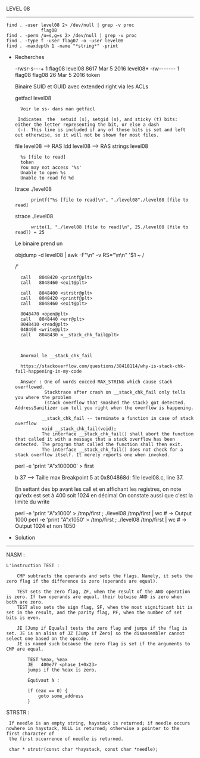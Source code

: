 LEVEL 08

------------------------------------------------------------------------------------------------------------------------

    find . -user level08 2> /dev/null | grep -v proc
                 flag08
    find . -perm /u=s,g=s 2> /dev/null | grep -v proc
    find . -type f -user flag07 -o -user level08
    find . -maxdepth 1 -name "*string*" -print


* Recherches

    -rwsr-s---+ 1 flag08  level08 8617 Mar  5  2016 level08*
    -rw-------  1 flag08  flag08    26 Mar  5  2016 token

    Binaire SUID et GUID avec extended right via les ACLs

    getfacl level08
        
        Voir le ss- dans man getfacl 

       Indicates  the  setuid (s), setgid (s), and sticky (t) bits: either the letter representing the bit, or else a dash
       (-). This line is included if any of those bits is set and left out otherwise, so it will not be shown for most files.


    file level08    --> RAS
    ldd level08     --> RAS
    strings level08

        %s [file to read]
        token
        You may not access '%s'
        Unable to open %s
        Unable to read fd %d

    ltrace ./level08
        
            printf("%s [file to read]\n", "./level08"./level08 [file to read]
    
    strace ./level08

            write(1, "./level08 [file to read]\n", 25./level08 [file to read]) = 25

    Le binaire prend un <file to read>

    objdump -d level08 | awk -F"\n" -v RS="\n\n" '$1 ~ /<main>/'


        call   8048420 <printf@plt>
        call   8048460 <exit@plt>

        call   8048400 <strstr@plt>
        call   8048420 <printf@plt>
        call   8048460 <exit@plt>

        8048470 <open@plt>
        call   8048440 <err@plt>
        8048410 <read@plt>
        048490 <write@plt>
        call   8048430 <__stack_chk_fail@plt>



        Anormal le __stack_chk_fail

        https://stackoverflow.com/questions/38418114/why-is-stack-chk-fail-happening-in-my-code

        Answer : One of words exceed MAX_STRING which cause stack overflowed.
                 Stacktrace after crash on __stack_chk_fail only tells you where the problem
                 (stack overflow that smashed the stack) got detected. AddressSanitizer can tell you right when the overflow is happening.

                __stack_chk_fail -- terminate a function in case of stack overflow
                void __stack_chk_fail(void);
                The interface __stack_chk_fail() shall abort the function that called it with a message that a stack overflow has been detected. The program that called the function shall then exit.
                The interface __stack_chk_fail() does not check for a stack overflow itself. It merely reports one when invoked.


    perl -e 'print "A"x100000' > first

    b 37      --> Taille max
    Breakpoint 5 at 0x804868d: file level08.c, line 37.

    En settant des bp avant les call et en affichant les registres, on note qu'edx est set à 400 soit 1024 en décimal
    On constate aussi que c'est la limite du write
    
    perl -e 'print "A"x1000' > /tmp/first ; ./level08 /tmp/first  | wc   # -> Output 1000
    perl -e 'print "A"x1050' > /tmp/first ; ./level08 /tmp/first  | wc   # -> Output 1024 et non 1050



* Solution



------------------------------------------------------------------------------------------------------------------------


NASM :

    L'instruction TEST :

        CMP subtracts the operands and sets the flags. Namely, it sets the zero flag if the difference is zero (operands are equal).

        TEST sets the zero flag, ZF, when the result of the AND operation is zero. If two operands are equal, their bitwise AND is zero when both are zero.
        TEST also sets the sign flag, SF, when the most significant bit is set in the result, and the parity flag, PF, when the number of set bits is even.

        JE [Jump if Equals] tests the zero flag and jumps if the flag is set. JE is an alias of JZ [Jump if Zero] so the disassembler cannot select one based on the opcode.
        JE is named such because the zero flag is set if the arguments to CMP are equal.

            TEST %eax, %eax
            JE   400e77 <phase_1+0x23>
            jumps if the %eax is zero.

            Équivaut à :

            if (eax == 0) {
                goto some_address
            }

STRSTR :

     If needle is an empty string, haystack is returned; if needle occurs nowhere in haystack, NULL is returned; otherwise a pointer to the first character of
     the first occurrence of needle is returned.

     char * strstr(const char *haystack, const char *needle);
